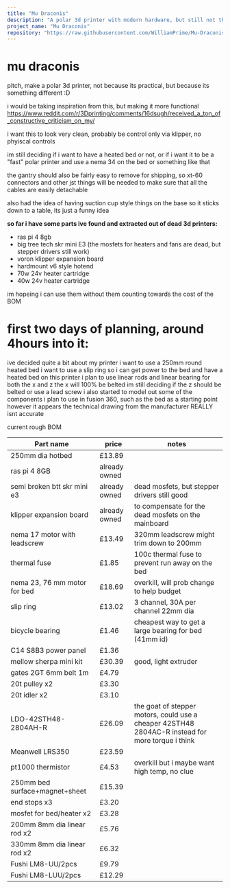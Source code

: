 ```yaml
---
title: "Mu Draconis"
description: "A polar 3d printer with modern hardware, but still not the most practical"
project_name: "Mu Draconis"
repository: "https://raw.githubusercontent.com/WilliamPrime/Mu-Draconis/refs/heads/main/design.md"
---
```

# mu draconis

pitch, make a polar 3d printer, not because its practical, but because its something different :D


i would be taking inspiration from this, but making it more functional
https://www.reddit.com/r/3Dprinting/comments/16dsugh/received_a_ton_of_constructive_criticism_on_my/

i want this to look very clean, probably be control only via klipper, no phyiscal controls

im still deciding if i want to have a heated bed or not, or if i want it to be a "fast" polar printer and use a nema 34 on the bed or something like that

the gantry should also be fairly easy to remove for shipping, so xt-60 connectors and other jst things will be needed to make sure that all the cables are easily detachable

also had the idea of having suction cup style things on the base so it sticks down to a table, its just a funny idea

**so far i have some parts ive found and extracted out of dead 3d printers:**
- ras pi 4 8gb
- big tree tech skr mini E3 (the mosfets for heaters and fans are dead, but stepper drivers still work)
- voron klipper expansion board
- hardmount v6 style hotend
- 70w 24v heater cartridge
- 40w 24v heater cartridge

im hopeing i can use them without them counting towards the cost of the BOM

#
# **first two days of planning, around 4hours into it**:
ive decided quite a bit about my printer
i want to use a 250mm round heated bed
i want to use a slip ring so i can get power to the bed and have a heated bed on this printer
i plan to use linear rods and linear bearing for both the x and z
the x will 100% be belted
im still deciding if the z should be belted or use a lead screw
i also started to model out some of the components i plan to use in fusion 360, such as the bed as a starting point
however it appears the technical drawing from the manufacturer REALLY isnt accurate

current rough BOM

| Part name                      | price         | notes                                                                                            |
|--------------------------------|---------------|--------------------------------------------------------------------------------------------------|
| 250mm dia hotbed               | £13.89        |                                                                                                  |
| ras pi 4 8GB                   | already owned |                                                                                                  |
| semi broken btt skr mini e3    | already owned | dead mosfets, but stepper drivers still good                                                     |
| klipper expansion board        | already owned | to compensate for the dead mosfets on the mainboard                                              |
| nema 17 motor with leadscrew   | £13.49        | 320mm leadscrew might trim down to 200mm                                                         |
| thermal fuse                   | £1.85         | 100c thermal fuse to prevent run away on the bed                                                 |
| nema 23, 76 mm motor for bed   | £18.69        | overkill, will prob change to help budget                                                        |
| slip ring                      | £13.02        | 3 channel, 30A per channel 22mm dia                                                              |
| bicycle bearing                | £1.46         | cheapest way to get a large bearing for bed (41mm id)                                            |
| C14 S8B3 power panel           | £1.36         |                                                                                                  |
| mellow sherpa mini kit         | £30.39        | good, light extruder                                                                             |
| gates 2GT 6mm belt 1m          | £4.79         |                                                                                                  |
| 20t pulley x2                  | £3.30         |                                                                                                  |
| 20t idler x2                   | £3.10         |                                                                                                  |
| LDO-42STH48-2804AH-R           | £26.09        | the goat of stepper motors, could use a cheaper 42STH48 2804AC-R instead for more torque i think |
| Meanwell LRS350                | £23.59        |                                                                                                  |
| pt1000 thermistor              | £4.53         | overkill but i maybe want high temp, no clue                                                     |
| 250mm bed surface+magnet+sheet | £15.39        |                                                                                                  |
| end stops x3                   | £3.20         |                                                                                                  |
| mosfet for bed/heater x2       | £3.28         |                                                                                                  |
| 200mm 8mm dia linear rod x2    | £5.76         |                                                                                                  |
| 330mm 8mm dia linear rod x2    | £6.32         |                                                                                                  |
| Fushi LM8-UU/2pcs              | £9.79         |                                                                                                  |
| Fushi LM8-LUU/2pcs             | £12.29        |                                                                                                  |

